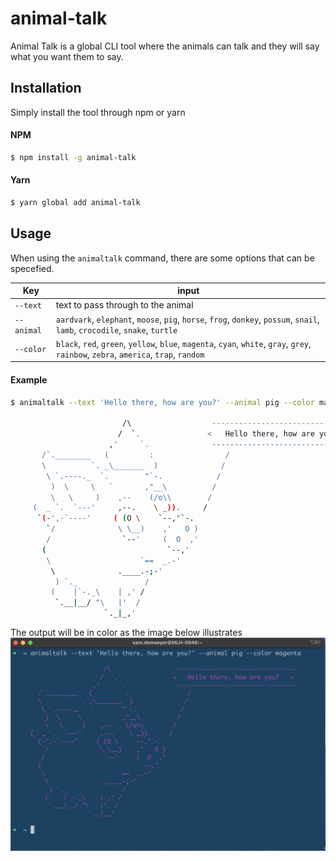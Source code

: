 # animal-talk

Animal Talk is a global CLI tool where the animals can talk and they will say what you want them to say.

## Installation

Simply install the tool through npm or yarn

#### NPM

```bash
$ npm install -g animal-talk
```

#### Yarn

```bash
$ yarn global add animal-talk
```

## Usage

When using the `animaltalk` command, there are some options that can be specefied.

| Key        | input                                                                                                                                  |
| ---------- | -------------------------------------------------------------------------------------------------------------------------------------- |
| `--text`   | text to pass through to the animal                                                                                                     |
| `--animal` | `aardvark`, `elephant`, `moose`, `pig`, `horse`, `frog`, `donkey`, `possum`, `snail`, `lamb`, `crocodile`, `snake`, `turtle`           |
| `--color`  | `black`, `red`, `green`, `yellow`, `blue`, `magenta`, `cyan`, `white`, `gray`, `grey`, `rainbow`, `zebra`, `america`, `trap`, `random` |

#### Example

```bash
$ animaltalk --text 'Hello there, how are you?' --animal pig --color magenta

                         /\                  ---------------------------------
                        /  `.               <   Hello there, how are you?   >
                      ,'     `.              ---------------------------------
       /`.________   (         :                /
       \          `. _\_______  )              /
        \ `.----._  `.        "`-.            /
         )  \     \   `       ,"__\          /
         \   \     )    ,--    (/o\\        /
     (  _ `.  `---'     ,--.    \ _)).     /
      `(-',-`----'     ( (O \    `--,"`-.
        `/              \ \__)    ,'   O )
        /                `--'     (  O  ,'
       (                           `--,'
        \                    `==  _.-'
         \              .____.-;-'
          ) `._               /
         (    |`-._\    | ,' /
          `.__|__/ "\   |'  /
                     `._|_,'
```

The output will be in color as the image below illustrates
![Output example](./docs/output.png)
